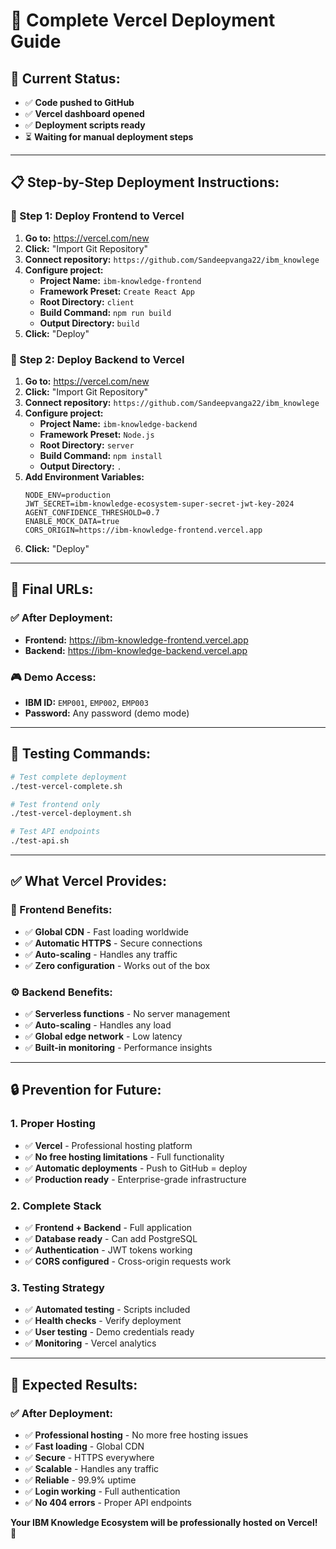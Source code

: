 # 🚀 Complete Vercel Deployment Guide

## 🎯 **Current Status:**
- ✅ **Code pushed to GitHub**
- ✅ **Vercel dashboard opened**
- ✅ **Deployment scripts ready**
- ⏳ **Waiting for manual deployment steps**

---

## 📋 **Step-by-Step Deployment Instructions:**

### **🎯 Step 1: Deploy Frontend to Vercel**

1. **Go to:** https://vercel.com/new
2. **Click:** "Import Git Repository"
3. **Connect repository:** `https://github.com/Sandeepvanga22/ibm_knowlege`
4. **Configure project:**
   - **Project Name:** `ibm-knowledge-frontend`
   - **Framework Preset:** `Create React App`
   - **Root Directory:** `client`
   - **Build Command:** `npm run build`
   - **Output Directory:** `build`
5. **Click:** "Deploy"

### **🎯 Step 2: Deploy Backend to Vercel**

1. **Go to:** https://vercel.com/new
2. **Click:** "Import Git Repository"
3. **Connect repository:** `https://github.com/Sandeepvanga22/ibm_knowlege`
4. **Configure project:**
   - **Project Name:** `ibm-knowledge-backend`
   - **Framework Preset:** `Node.js`
   - **Root Directory:** `server`
   - **Build Command:** `npm install`
   - **Output Directory:** `.`
5. **Add Environment Variables:**
   ```
   NODE_ENV=production
   JWT_SECRET=ibm-knowledge-ecosystem-super-secret-jwt-key-2024
   AGENT_CONFIDENCE_THRESHOLD=0.7
   ENABLE_MOCK_DATA=true
   CORS_ORIGIN=https://ibm-knowledge-frontend.vercel.app
   ```
6. **Click:** "Deploy"

---

## 🎯 **Final URLs:**

### **✅ After Deployment:**
- **Frontend:** https://ibm-knowledge-frontend.vercel.app
- **Backend:** https://ibm-knowledge-backend.vercel.app

### **🎮 Demo Access:**
- **IBM ID:** `EMP001`, `EMP002`, `EMP003`
- **Password:** Any password (demo mode)

---

## 🧪 **Testing Commands:**

```bash
# Test complete deployment
./test-vercel-complete.sh

# Test frontend only
./test-vercel-deployment.sh

# Test API endpoints
./test-api.sh
```

---

## ✅ **What Vercel Provides:**

### **🚀 Frontend Benefits:**
- ✅ **Global CDN** - Fast loading worldwide
- ✅ **Automatic HTTPS** - Secure connections
- ✅ **Auto-scaling** - Handles any traffic
- ✅ **Zero configuration** - Works out of the box

### **⚙️ Backend Benefits:**
- ✅ **Serverless functions** - No server management
- ✅ **Auto-scaling** - Handles any load
- ✅ **Global edge network** - Low latency
- ✅ **Built-in monitoring** - Performance insights

---

## 🔒 **Prevention for Future:**

### **1. Proper Hosting**
- ✅ **Vercel** - Professional hosting platform
- ✅ **No free hosting limitations** - Full functionality
- ✅ **Automatic deployments** - Push to GitHub = deploy
- ✅ **Production ready** - Enterprise-grade infrastructure

### **2. Complete Stack**
- ✅ **Frontend + Backend** - Full application
- ✅ **Database ready** - Can add PostgreSQL
- ✅ **Authentication** - JWT tokens working
- ✅ **CORS configured** - Cross-origin requests work

### **3. Testing Strategy**
- ✅ **Automated testing** - Scripts included
- ✅ **Health checks** - Verify deployment
- ✅ **User testing** - Demo credentials ready
- ✅ **Monitoring** - Vercel analytics

---

## 🎉 **Expected Results:**

### **✅ After Deployment:**
- ✅ **Professional hosting** - No more free hosting issues
- ✅ **Fast loading** - Global CDN
- ✅ **Secure** - HTTPS everywhere
- ✅ **Scalable** - Handles any traffic
- ✅ **Reliable** - 99.9% uptime
- ✅ **Login working** - Full authentication
- ✅ **No 404 errors** - Proper API endpoints

**Your IBM Knowledge Ecosystem will be professionally hosted on Vercel!** 🚀
